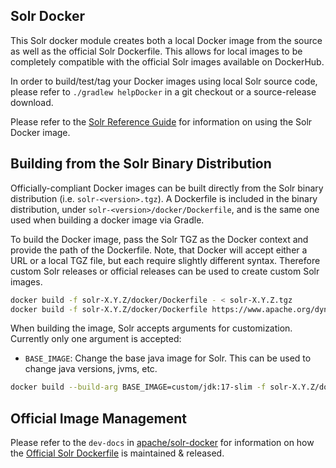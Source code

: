 <!--
  Licensed to the Apache Software Foundation (ASF) under one or more
  contributor license agreements.  See the NOTICE file distributed with
  this work for additional information regarding copyright ownership.
  The ASF licenses this file to You under the Apache License, Version 2.0
  (the "License"); you may not use this file except in compliance with
  the License.  You may obtain a copy of the License at

      http://www.apache.org/licenses/LICENSE-2.0

  Unless required by applicable law or agreed to in writing, software
  distributed under the License is distributed on an "AS IS" BASIS,
  WITHOUT WARRANTIES OR CONDITIONS OF ANY KIND, either express or implied.
  See the License for the specific language governing permissions and
  limitations under the License.
-->

Solr Docker
----

This Solr docker module creates both a local Docker image from the source as well as the official Solr Dockerfile.
This allows for local images to be completely compatible with the official Solr images available on DockerHub.

In order to build/test/tag your Docker images using local Solr source code, please refer to `./gradlew helpDocker` in a git checkout or a source-release download.

Please refer to the [Solr Reference Guide](https://solr.apache.org/guide/solr-in-docker.html) for information on using the Solr Docker image.

Building from the Solr Binary Distribution
----

Officially-compliant Docker images can be built directly from the Solr binary distribution (i.e. `solr-<version>.tgz`).
A Dockerfile is included in the binary distribution, under `solr-<version>/docker/Dockerfile`, and is the same one used when building a docker image via Gradle.

To build the Docker image, pass the Solr TGZ as the Docker context and provide the path of the Dockerfile.
Note, that Docker will accept either a URL or a local TGZ file, but each require slightly different syntax.
Therefore custom Solr releases or official releases can be used to create custom Solr images.

```bash
docker build -f solr-X.Y.Z/docker/Dockerfile - < solr-X.Y.Z.tgz
docker build -f solr-X.Y.Z/docker/Dockerfile https://www.apache.org/dyn/closer.lua/solr/X.Y.Z/solr-X.Y.Z.tgz
```

When building the image, Solr accepts arguments for customization. Currently only one argument is accepted:

- `BASE_IMAGE`: Change the base java image for Solr. This can be used to change java versions, jvms, etc.

```bash
docker build --build-arg BASE_IMAGE=custom/jdk:17-slim -f solr-X.Y.Z/docker/Dockerfile https://www.apache.org/dyn/closer.lua/solr/X.Y.Z/solr-X.Y.Z.tgz
```

Official Image Management
----

Please refer to the `dev-docs` in [apache/solr-docker](https://github.com/apache/solr-docker) for information on how the [Official Solr Dockerfile](https://hub.docker.com/_/solr) is maintained & released.
